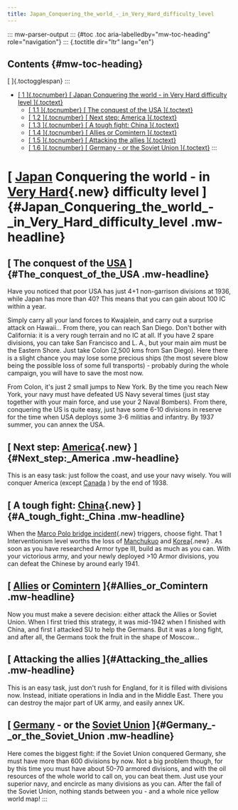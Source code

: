 ```yaml
---
title: Japan_Conquering_the_world_-_in_Very_Hard_difficulty_level
---
```

::: mw-parser-output
::: {#toc .toc aria-labelledby="mw-toc-heading" role="navigation"}
::: {.toctitle dir="ltr" lang="en"}
## Contents {#mw-toc-heading}

[ ]{.toctogglespan}
:::

-   [[ 1 ]{.tocnumber} [ Japan Conquering the world - in Very Hard
    difficulty level
    ]{.toctext}](#Japan_Conquering_the_world_-_in_Very_Hard_difficulty_level)
    -   [[ 1.1 ]{.tocnumber} [ The conquest of the USA
        ]{.toctext}](#The_conquest_of_the_USA)
    -   [[ 1.2 ]{.tocnumber} [ Next step: America
        ]{.toctext}](#Next_step:_America)
    -   [[ 1.3 ]{.tocnumber} [ A tough fight: China
        ]{.toctext}](#A_tough_fight:_China)
    -   [[ 1.4 ]{.tocnumber} [ Allies or Comintern
        ]{.toctext}](#Allies_or_Comintern)
    -   [[ 1.5 ]{.tocnumber} [ Attacking the allies
        ]{.toctext}](#Attacking_the_allies)
    -   [[ 1.6 ]{.tocnumber} [ Germany - or the Soviet Union
        ]{.toctext}](#Germany_-_or_the_Soviet_Union)
:::

# [ [Japan](/wiki/Japan "Japan") Conquering the world - in [Very Hard](/wiki/index.php?title=Very_Hard&action=edit&redlink=1 "Very Hard (page does not exist)"){.new} difficulty level ]{#Japan_Conquering_the_world_-_in_Very_Hard_difficulty_level .mw-headline}

## [ The conquest of the [USA](/wiki/USA "USA") ]{#The_conquest_of_the_USA .mw-headline}

Have you noticed that poor USA has just 4+1 non-garrison divisions at
1936, while Japan has more than 40? This means that you can gain about
100 IC within a year.

Simply carry all your land forces to Kwajalein, and carry out a surprise
attack on Hawaii\... From there, you can reach San Diego. Don\'t bother
with California: it is a very rough terrain and no IC at all. If you
have 2 spare divisions, you can take San Francisco and L. A., but your
main aim must be the Eastern Shore. Just take Colon (2,500 kms from San
Diego). Here there is a slight chance you may lose some precious ships
(the most severe blow being the possible loss of some full transports) -
probably during the whole campaign, you will have to save the most now.

From Colon, it\'s just 2 small jumps to New York. By the time you reach
New York, your navy must have defeated US Navy several times (just stay
together with your main force, and use your 2 Naval Bombers). From
there, conquering the US is quite easy, just have some 6-10 divisions in
reserve for the time when USA deploys some 3-6 militias and infantry. By
1937 summer, you can annex the USA.

## [ Next step: [America](/wiki/index.php?title=America&action=edit&redlink=1 "America (page does not exist)"){.new} ]{#Next_step:_America .mw-headline}

This is an easy task: just follow the coast, and use your navy wisely.
You will conquer America (except [Canada](/wiki/Canada "Canada") ) by
the end of 1938.

## [ A tough fight: [China](/wiki/index.php?title=China&action=edit&redlink=1 "China (page does not exist)"){.new} ]{#A_tough_fight:_China .mw-headline}

When the [Marco Polo bridge
incident](/wiki/index.php?title=Marco_Polo_bridge_incident&action=edit&redlink=1 "Marco Polo bridge incident (page does not exist)"){.new}
triggers, choose fight. That 1 Interventionism level worths the loss of
[Manchukuo](/wiki/Manchukuo "Manchukuo") and
[Korea](/wiki/index.php?title=Korea&action=edit&redlink=1 "Korea (page does not exist)"){.new}
. As soon as you have researched Armor type III, build as much as you
can. With your victorious army, and your newly deployed \>10 Armor
divisions, you can defeat the Chinese by around early 1941.

## [ [Allies](/wiki/Allies "Allies") or [Comintern](/wiki/Comintern "Comintern") ]{#Allies_or_Comintern .mw-headline}

Now you must make a severe decision: either attack the Allies or Soviet
Union. When I first tried this strategy, it was mid-1942 when I finished
with China, and first I attacked SU to help the Germans. But it was a
long fight, and after all, the Germans took the fruit in the shape of
Moscow\...

## [ Attacking the allies ]{#Attacking_the_allies .mw-headline}

This is an easy task, just don\'t rush for England, for it is filled
with divisions now. Instead, initiate operations in India and in the
Middle East. There you can destroy the major part of UK army, and easily
annex UK.

## [ [Germany](/wiki/Germany "Germany") - or the [Soviet Union](/wiki/Soviet_Union "Soviet Union") ]{#Germany_-_or_the_Soviet_Union .mw-headline}

Here comes the biggest fight: if the Soviet Union conquered Germany, she
must have more than 600 divisions by now. Not a big problem though, for
by this time you must have about 50-70 armored divisions, and with the
oil resources of the whole world to call on, you can beat them. Just use
your superior navy, and encircle as many divisions as you can. After the
fall of the Soviet Union, nothing stands between you - and a whole nice
yellow world map!
:::
